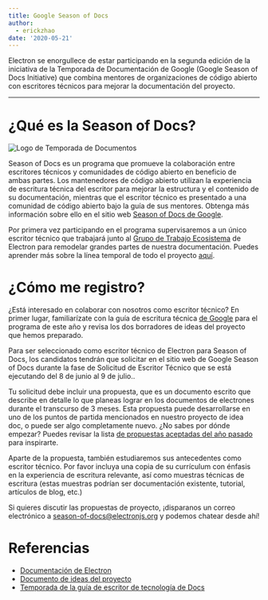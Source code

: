 ```yaml
---
title: Google Season of Docs
author:
  - erickzhao
date: '2020-05-21'
---
```


Electron se enorgullece de estar participando en la segunda edición de la iniciativa de la Temporada de Documentación de Google (Google Season of Docs Initiative) que combina mentores de organizaciones de código abierto con escritores técnicos para mejorar la documentación del proyecto.

---

# ¿Qué es la Season of Docs?

![Logo de Temporada de Documentos](https://user-images.githubusercontent.com/16010076/82606204-8c8bce80-9b6b-11ea-9847-6a4b28a0761d.png)

Season of Docs es un programa que promueve la colaboración entre escritores técnicos y comunidades de código abierto en beneficio de ambas partes. Los mantenedores de código abierto utilizan la experiencia de escritura técnica del escritor para mejorar la estructura y el contenido de su documentación, mientras que el escritor técnico es presentado a una comunidad de código abierto bajo la guía de sus mentores. Obtenga más información sobre ello en el sitio web [Season of Docs de Google](https://developers.google.com/season-of-docs).

Por primera vez participando en el programa supervisaremos a un único escritor técnico que trabajará junto al [Grupo de Trabajo Ecosistema](https://github.com/electron/governance/tree/master/wg-ecosystem) de Electron para remodelar grandes partes de nuestra documentación. Puedes aprender más sobre la línea temporal de todo el proyecto [aquí](https://developers.google.com/season-of-docs/docs/timeline).

# ¿Cómo me registro?

¿Está interesado en colaborar con nosotros como escritor técnico? En primer lugar, familiarízate con la guía de escritura técnica [de Google](https://developers.google.com/season-of-docs/docs/tech-writer-guide) para el programa de este año y revisa los dos borradores de ideas del proyecto [](https://github.com/electron/season-of-docs-2020/blob/master/project-ideas.md) que hemos preparado.

Para ser seleccionado como escritor técnico de Electron para Season of Docs, los candidatos tendrán que solicitar en el sitio web de Google Season of Docs durante la fase de Solicitud de Escritor Técnico que se está ejecutando del 8 de junio al 9 de julio..

Tu solicitud debe incluir una propuesta, que es un documento escrito que describe en detalle lo que planeas lograr en los documentos de electrones durante el transcurso de 3 meses. Esta propuesta puede desarrollarse en uno de los puntos de partida mencionados en nuestro proyecto de idea doc, o puede ser algo completamente nuevo. ¿No sabes por dónde empezar? Puedes revisar la lista [de propuestas aceptadas del año pasado](https://developers.google.com/season-of-docs/docs/2019/participants) para inspirarte.

Aparte de la propuesta, también estudiaremos sus antecedentes como escritor técnico. Por favor incluya una copia de su currículum con énfasis en la experiencia de escritura relevante, así como muestras técnicas de escritura (estas muestras podrían ser documentación existente, tutorial, artículos de blog, etc.)

Si quieres discutir las propuestas de proyecto, ¡disparanos un correo electrónico a [season-of-docs@electronjs.org](mailto:season-of-docs@electronjs.org) y podemos chatear desde ahí!

# Referencias
* [Documentación de Electron](electronjs.org/docs)
* [Documento de ideas del proyecto](https://github.com/electron/season-of-docs-2020/blob/master/project-ideas.md)
* [Temporada de la guía de escritor de tecnología de Docs](https://developers.google.com/season-of-docs/docs/tech-writer-guide)
